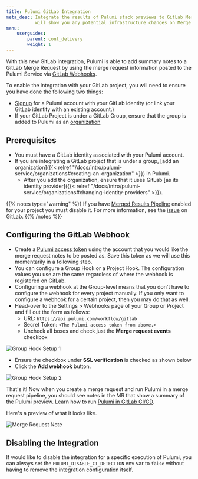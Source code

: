 ```yaml
---
title: Pulumi GitLab Integration
meta_desc: Integrate the results of Pulumi stack previews to GitLab Merge Requests. It
           will show you any potential infrastructure changes on Merge Requests.
menu:
    userguides:
        parent: cont_delivery
        weight: 1
---
```


With this new GitLab integration, Pulumi is able to add summary notes to a GitLab Merge Request by using the merge request information
posted to the Pulumi Service via [GitLab Webhooks](https://docs.gitlab.com/ee/user/project/integrations/webhooks.html#merge-request-events).

To enable the integration with your GitLab project, you will need to ensure you have done the following two things:

* [Signup](https://app.pulumi.com/signup) for a Pulumi account with your GitLab identity (or link your GitLab identity with an existing account.)
* If your GitLab Project is under a GitLab Group, ensure that the group is added to Pulumi as an [organization](https://app.pulumi.com/site/trial)

## Prerequisites

* You must have a GitLab identity associated with your Pulumi account.
* If you are integrating a GitLab project that is under a group, [add an organization]({{< relref "/docs/intro/pulumi-service/organizations#creating-an-organization" >}})
  in Pulumi.
  * After you add the organization, ensure that it uses GitLab [as its identity provider]({{< relref "/docs/intro/pulumi-service/organizations#changing-identity-providers" >}}).

{{% notes type="warning" %}}
If you have [Merged Results Pipeline](https://docs.gitlab.com/ee/ci/pipelines/pipelines_for_merged_results.html) enabled for your project you must disable
it. For more information, see the [issue](https://gitlab.com/gitlab-org/gitlab/-/issues/350086) on GitLab.
{{% /notes %}}

## Configuring the GitLab Webhook

* Create a [Pulumi access token](https://app.pulumi.com/account/tokens) using the account that you would like the merge request notes to be posted as. Save this token as we will use this momentarily in a following step.
* You can configure a Group Hook or a Project Hook. The configuration values you use are the same regardless of where the webhook is registered on GitLab.
* Configuring a webhook at the Group-level means that you don't have to configure the webhook for every project manually.
If you only want to configure a webhook for a certain project, then you may do that as well.
* Head-over to the Settings > Webhooks page of your Group or Project and fill out the form as follows:
  * URL: `https://api.pulumi.com/workflow/gitlab`
  * Secret Token: `<The Pulumi access token from above.>`
  * Uncheck all boxes and check just the **Merge request events** checkbox

![Group Hook Setup 1](/images/docs/guides/continuous-delivery/gitlab-app/group_hook_1.png)

* Ensure the checkbox under **SSL verification** is checked as shown below
* Click the **Add webhook** button.

![Group Hook Setup 2](/images/docs/guides/continuous-delivery/gitlab-app/group_hook_2.png)

That's it! Now when you create a merge request and run Pulumi in a merge request pipeline, you should see notes in the MR that show a summary of the Pulumi preview. Learn how to run [Pulumi in GitLab CI/CD](https://www.pulumi.com/docs/guides/continuous-delivery/gitlab-ci/).

Here's a preview of what it looks like.

![Merge Request Note](/images/docs/guides/continuous-delivery/gitlab-app/merge_request_note.png)

## Disabling the Integration

If would like to disable the integration for a specific execution of Pulumi,
you can always set the `PULUMI_DISABLE_CI_DETECTION` env var to `false` without having to remove
the integration configuration itself.
